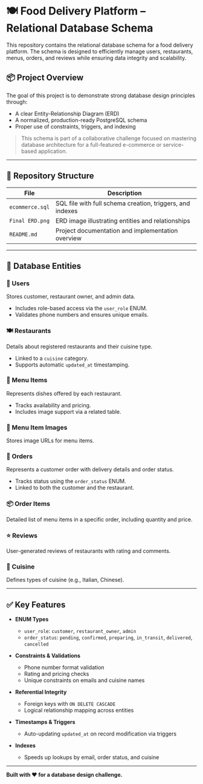 # 🍽️ Food Delivery Platform – Relational Database Schema

This repository contains the relational database schema for a food delivery platform. The schema is designed to efficiently manage users, restaurants, menus, orders, and reviews while ensuring data integrity and scalability.

## 📦 Project Overview

The goal of this project is to demonstrate strong database design principles through:

- A clear Entity-Relationship Diagram (ERD)
- A normalized, production-ready PostgreSQL schema
- Proper use of constraints, triggers, and indexing

> This schema is part of a collaborative challenge focused on mastering database architecture for a full-featured e-commerce or service-based application.

---

## 📁 Repository Structure

| File              | Description                                           |
|-------------------|-------------------------------------------------------|
| `ecommerce.sql`   | SQL file with full schema creation, triggers, and indexes |
| `Final ERD.png`         | ERD image illustrating entities and relationships     |
| `README.md`       | Project documentation and implementation overview     |

---

## 🧱 Database Entities

### 👤 Users
Stores customer, restaurant owner, and admin data.

- Includes role-based access via the `user_role` ENUM.
- Validates phone numbers and ensures unique emails.

### 🍽️ Restaurants
Details about registered restaurants and their cuisine type.

- Linked to a `cuisine` category.
- Supports automatic `updated_at` timestamping.

### 🍛 Menu Items
Represents dishes offered by each restaurant.

- Tracks availability and pricing.
- Includes image support via a related table.

### 📸 Menu Item Images
Stores image URLs for menu items.

### 🧾 Orders
Represents a customer order with delivery details and order status.

- Tracks status using the `order_status` ENUM.
- Linked to both the customer and the restaurant.

### 📦 Order Items
Detailed list of menu items in a specific order, including quantity and price.

### ⭐ Reviews
User-generated reviews of restaurants with rating and comments.

### 🍴 Cuisine
Defines types of cuisine (e.g., Italian, Chinese).

---

## ✅ Key Features

- **ENUM Types**  
  - `user_role`: `customer`, `restaurant_owner`, `admin`  
  - `order_status`: `pending`, `confirmed`, `preparing`, `in_transit`, `delivered`, `cancelled`

- **Constraints & Validations**
  - Phone number format validation
  - Rating and pricing checks
  - Unique constraints on emails and cuisine names

- **Referential Integrity**
  - Foreign keys with `ON DELETE CASCADE`
  - Logical relationship mapping across entities

- **Timestamps & Triggers**
  - Auto-updating `updated_at` on record modification via triggers

- **Indexes**
  - Speeds up lookups by email, order status, and cuisine

---

**Built with ❤️ for a database design challenge.**
